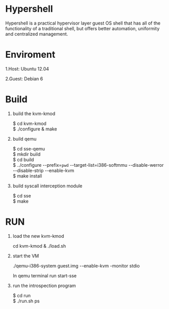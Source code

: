 Hypershell
==========

Hypershell is a practical hypervisor layer guest OS shell that has all of the functionality of a traditional shell, but offers better automation, uniformity and centralized management.

Enviroment
==========
1.Host: Ubuntu 12.04

2.Guest: Debian 6 


Build
=====
1. build the kvm-kmod

    $ cd kvm-kmod  
    $ ./configure & make  

2. build qemu
   
    $ cd sse-qemu  
    $ mkdir build  
    $ cd build  
    $ ../configure --prefix=`pwd` --target-list=i386-softmmu --disable-werror --disable-strip  --enable-kvm  
    $ make install  

3. build syscall interception module
   
    $ cd sse  
    $ make  
 

RUN
===
1. load the new kvm-kmod

   cd kvm-kmod & ./load.sh  

2. start the VM

   ./qemu-i386-system guest.img --enable-kvm -monitor stdio

   In qemu terminal run start-sse

3. run the introspection program

   $ cd run  
   $ ./run.sh ps  





